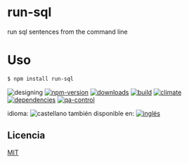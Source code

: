 # run-sql
run sql sentences from the command line

<!--lang:es-->
# Uso
<!--lang:en--]
# Usage
[!--lang:*-->
```sh
$ npm install run-sql
```

<!--multilang v0 es:LEEME.md en:README.md -->

<!-- cucardas -->
![designing](https://img.shields.io/badge/stability-designing-red.svg)
[![npm-version](https://img.shields.io/npm/v/run-sql.svg)](https://npmjs.org/package/run-sql)
[![downloads](https://img.shields.io/npm/dm/run-sql.svg)](https://npmjs.org/package/run-sql)
[![build](https://img.shields.io/travis/codenautas/run-sql/master.svg)](https://travis-ci.org/codenautas/run-sql)
[![climate](https://img.shields.io/codeclimate/github/codenautas/run-sql.svg)](https://codeclimate.com/github/codenautas/run-sql)
[![dependencies](https://img.shields.io/david/codenautas/run-sql.svg)](https://david-dm.org/codenautas/run-sql)
[![qa-control](http://codenautas.com/github/codenautas/run-sql.svg)](http://codenautas.com/github/codenautas/run-sql)

<!--multilang buttons-->

idioma: ![castellano](https://raw.githubusercontent.com/codenautas/multilang/master/img/lang-es.png)
también disponible en:
[![inglés](https://raw.githubusercontent.com/codenautas/multilang/master/img/lang-en.png)](README.md)

<!--lang:es-->
## Licencia
<!--lang:en--]
## License
[!--lang:*-->

[MIT](LICENSE)

